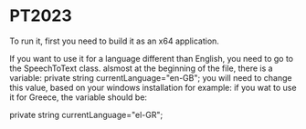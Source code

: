 # PT2023

To run it, first you need to build it as an x64 application. 

If you want to use it for a language different than English, you need to go to the SpeechToText class.
alsmost at the beginning of the file, there is a variable: 
private string currentLanguage="en-GB"; 
you will need to change this value, based on your windows installation
for example: if you wat to use it for Greece, the variable should be: 

private string currentLanguage="el-GR"; 